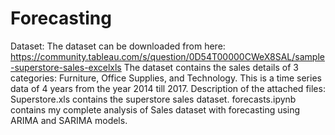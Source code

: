 # Forecasting

Dataset:
The dataset can be downloaded from here:
https://community.tableau.com/s/question/0D54T00000CWeX8SAL/sample-superstore-sales-excelxls
The dataset contains the sales details of 3 categories: Furniture, Office Supplies, and Technology.
This is a time series data of 4 years from the year 2014 till 2017.
Description of the attached files:
Superstore.xls contains the superstore sales dataset.
forecasts.ipynb contains my complete analysis of Sales dataset with forecasting using ARIMA and SARIMA models.
